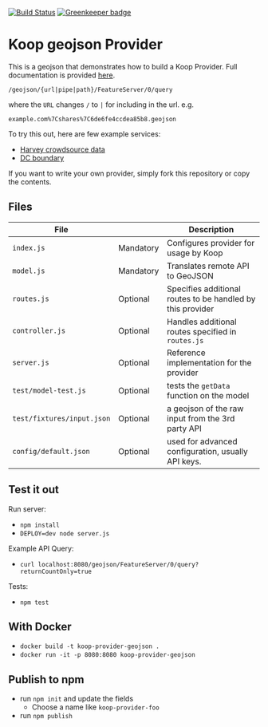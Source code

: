 [![Build Status](https://travis-ci.org/koopjs/koop-provider-geojson.svg?branch=master)](https://travis-ci.org/koopjs/koop-provider-geojson) [![Greenkeeper badge](https://badges.greenkeeper.io/koopjs/koop-provider-geojson.svg)](https://greenkeeper.io/)


# Koop geojson Provider

This is a geojson that demonstrates how to build a Koop Provider. Full documentation is provided [here](https://koopjs.github.io/docs/specs/provider/).

`/geojson/{url|pipe|path}/FeatureServer/0/query`

where the `URL` changes `/` to `|` for including in the url. e.g.

`example.com%7Cshares%7C6de6fe4ccdea85b8.geojson`

To try this out, here are few example services:

- [Harvey crowdsource data](https://www.arcgis.com/home/webmap/viewer.html?url=https://howtfcbn0c.execute-api.us-east-1.amazonaws.com/latest/geojson/web.fulcrumapp.com%7Cshares%7C6de6fe4ccdea85b8.geojson/FeatureServer/0)
- [DC boundary](https://www.arcgis.com/home/webmap/viewer.html?url=https://howtfcbn0c.execute-api.us-east-1.amazonaws.com/latest/geojson/raw.githubusercontent.com|unitedstates|districts|gh-pages|states|DC|shape.geojson/FeatureServer/0)



If you want to write your own provider, simply fork this repository or copy the contents.

## Files

| File | | Description |
| --- | --- | --- |
| `index.js` | Mandatory | Configures provider for usage by Koop |
| `model.js` | Mandatory | Translates remote API to GeoJSON |
| `routes.js` | Optional | Specifies additional routes to be handled by this provider |
| `controller.js` | Optional | Handles additional routes specified in `routes.js` |
| `server.js` | Optional | Reference implementation for the provider |
| `test/model-test.js` | Optional | tests the `getData` function on the model |
| `test/fixtures/input.json` | Optional | a geojson of the raw input from the 3rd party API |
| `config/default.json` | Optional | used for advanced configuration, usually API keys. |

## Test it out
Run server:
- `npm install`
- `DEPLOY=dev node server.js`

Example API Query:
- `curl localhost:8080/geojson/FeatureServer/0/query?returnCountOnly=true`

Tests:
- `npm test`

## With Docker

- `docker build -t koop-provider-geojson .`
- `docker run -it -p 8080:8080 koop-provider-geojson`

## Publish to npm
- run `npm init` and update the fields
  - Choose a name like `koop-provider-foo`
- run `npm publish`
